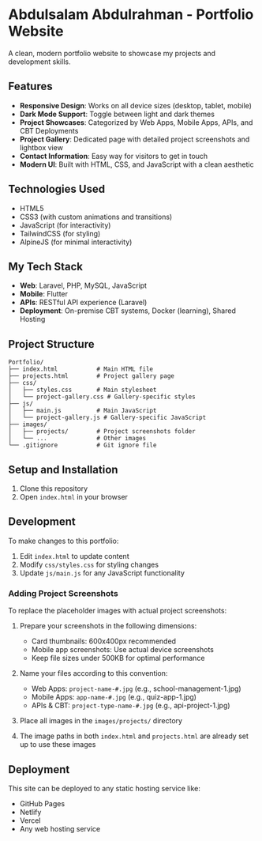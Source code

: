 # Abdulsalam Abdulrahman - Portfolio Website

A clean, modern portfolio website to showcase my projects and development skills.

## Features

- **Responsive Design**: Works on all device sizes (desktop, tablet, mobile)
- **Dark Mode Support**: Toggle between light and dark themes
- **Project Showcases**: Categorized by Web Apps, Mobile Apps, APIs, and CBT Deployments
- **Project Gallery**: Dedicated page with detailed project screenshots and lightbox view
- **Contact Information**: Easy way for visitors to get in touch
- **Modern UI**: Built with HTML, CSS, and JavaScript with a clean aesthetic

## Technologies Used

- HTML5
- CSS3 (with custom animations and transitions)
- JavaScript (for interactivity)
- TailwindCSS (for styling)
- AlpineJS (for minimal interactivity)

## My Tech Stack
- **Web**: Laravel, PHP, MySQL, JavaScript
- **Mobile**: Flutter
- **APIs**: RESTful API experience (Laravel)
- **Deployment**: On-premise CBT systems, Docker (learning), Shared Hosting

## Project Structure

```
Portfolio/
├── index.html           # Main HTML file
├── projects.html        # Project gallery page
├── css/
│   ├── styles.css       # Main stylesheet
│   └── project-gallery.css # Gallery-specific styles
├── js/
│   ├── main.js          # Main JavaScript
│   └── project-gallery.js # Gallery-specific JavaScript
├── images/
│   ├── projects/        # Project screenshots folder
│   └── ...              # Other images
└── .gitignore           # Git ignore file
```

## Setup and Installation

1. Clone this repository
2. Open `index.html` in your browser

## Development

To make changes to this portfolio:

1. Edit `index.html` to update content
2. Modify `css/styles.css` for styling changes
3. Update `js/main.js` for any JavaScript functionality

### Adding Project Screenshots

To replace the placeholder images with actual project screenshots:

1. Prepare your screenshots in the following dimensions:
   - Card thumbnails: 600x400px recommended
   - Mobile app screenshots: Use actual device screenshots
   - Keep file sizes under 500KB for optimal performance

2. Name your files according to this convention:
   - Web Apps: `project-name-#.jpg` (e.g., school-management-1.jpg)
   - Mobile Apps: `app-name-#.jpg` (e.g., quiz-app-1.jpg)
   - APIs & CBT: `project-type-name-#.jpg` (e.g., api-project-1.jpg)

3. Place all images in the `images/projects/` directory

4. The image paths in both `index.html` and `projects.html` are already set up to use these images

## Deployment

This site can be deployed to any static hosting service like:
- GitHub Pages
- Netlify
- Vercel
- Any web hosting service
